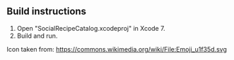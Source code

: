## Build instructions

1. Open "SocialRecipeCatalog.xcodeproj" in Xcode 7.
1. Build and run.

Icon taken from:
https://commons.wikimedia.org/wiki/File:Emoji_u1f35d.svg
